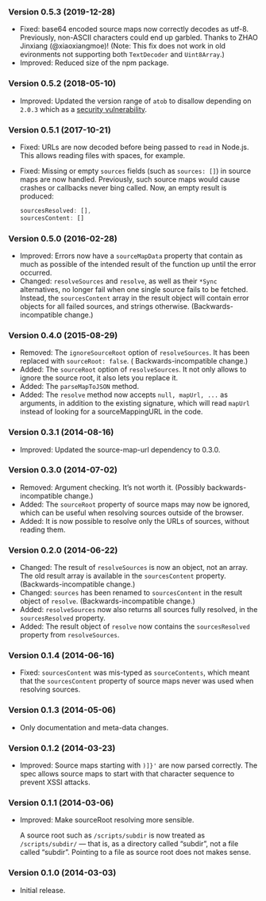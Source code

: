 ### Version 0.5.3 (2019-12-28) ###

- Fixed: base64 encoded source maps now correctly decodes as utf-8. Previously, non-ASCII characters could end up
  garbled. Thanks to ZHAO Jinxiang
  (@xiaoxiangmoe)! (Note: This fix does not work in old evironments not supporting both `TextDecoder` and `Uint8Array`.)
- Improved: Reduced size of the npm package.

### Version 0.5.2 (2018-05-10) ###

- Improved: Updated the version range of `atob` to disallow depending on `2.0.3`
  which as a [security vulnerability](https://snyk.io/test/npm/atob/2.0.3?severity=high&severity=medium&severity=low).

### Version 0.5.1 (2017-10-21) ###

- Fixed: URLs are now decoded before being passed to `read` in Node.js. This allows reading files with spaces, for
  example.
- Fixed: Missing or empty `sources` fields (such as `sources: []`) in source maps are now handled. Previously, such
  source maps would cause crashes or callbacks never bing called. Now, an empty result is produced:

  ```js
  sourcesResolved: [],
  sourcesContent: []
  ```

### Version 0.5.0 (2016-02-28) ###

- Improved: Errors now have a `sourceMapData` property that contain as much as possible of the intended result of the
  function up until the error occurred.
- Changed: `resolveSources` and `resolve`, as well as their `*Sync`
  alternatives, no longer fail when one single source fails to be fetched. Instead, the `sourcesContent` array in the
  result object will contain error objects for all failed sources, and strings otherwise. (Backwards-incompatible
  change.)

### Version 0.4.0 (2015-08-29) ###

- Removed: The `ignoreSourceRoot` option of `resolveSources`. It has been replaced with `sourceRoot: false`. (
  Backwards-incompatible change.)
- Added: The `sourceRoot` option of `resolveSources`. It not only allows to ignore the source root, it also lets you
  replace it.
- Added: The `parseMapToJSON` method.
- Added: The `resolve` method now accepts `null, mapUrl, ...` as arguments, in addition to the existing signature, which
  will read `mapUrl` instead of looking for a sourceMappingURL in the code.

### Version 0.3.1 (2014-08-16) ###

- Improved: Updated the source-map-url dependency to 0.3.0.

### Version 0.3.0 (2014-07-02) ###

- Removed: Argument checking. It’s not worth it. (Possibly backwards-incompatible change.)
- Added: The `sourceRoot` property of source maps may now be ignored, which can be useful when resolving sources outside
  of the browser.
- Added: It is now possible to resolve only the URLs of sources, without reading them.

### Version 0.2.0 (2014-06-22) ###

- Changed: The result of `resolveSources` is now an object, not an array. The old result array is available in
  the `sourcesContent` property.
  (Backwards-incompatible change.)
- Changed: `sources` has been renamed to `sourcesContent` in the result object of `resolve`. (Backwards-incompatible
  change.)
- Added: `resolveSources` now also returns all sources fully resolved, in the
  `sourcesResolved` property.
- Added: The result object of `resolve` now contains the `sourcesResolved`
  property from `resolveSources`.

### Version 0.1.4 (2014-06-16) ###

- Fixed: `sourcesContent` was mis-typed as `sourceContents`, which meant that the `sourcesContent` property of source
  maps never was used when resolving sources.

### Version 0.1.3 (2014-05-06) ###

- Only documentation and meta-data changes.

### Version 0.1.2 (2014-03-23) ###

- Improved: Source maps starting with `)]}'` are now parsed correctly. The spec allows source maps to start with that
  character sequence to prevent XSSI attacks.

### Version 0.1.1 (2014-03-06) ###

- Improved: Make sourceRoot resolving more sensible.

  A source root such as `/scripts/subdir` is now treated as `/scripts/subdir/`
  — that is, as a directory called “subdir”, not a file called “subdir”. Pointing to a file as source root does not
  makes sense.

### Version 0.1.0 (2014-03-03) ###

- Initial release.
